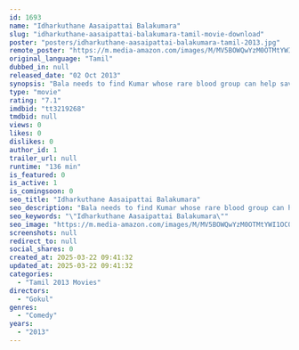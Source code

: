 ```yaml
---
id: 1693
name: "Idharkuthane Aasaipattai Balakumara"
slug: "idharkuthane-aasaipattai-balakumara-tamil-movie-download"
poster: "posters/idharkuthane-aasaipattai-balakumara-tamil-2013.jpg"
remote_poster: "https://m.media-amazon.com/images/M/MV5BOWQwYzM0OTMtYWI1OC00ZWU5LTllYTYtM2RhNDg3Y2I3MmM5XkEyXkFqcGdeQXVyMTEzNzg0Mjkx._V1_SX300.jpg"
original_language: "Tamil"
dubbed_in: null
released_date: "02 Oct 2013"
synopsis: "Bala needs to find Kumar whose rare blood group can help save the lady whom Bala hit while being drunk"
type: "movie"
rating: "7.1"
imdbid: "tt3219268"
tmdbid: null
views: 0
likes: 0
dislikes: 0
author_id: 1
trailer_url: null
runtime: "136 min"
is_featured: 0
is_active: 1
is_comingsoon: 0
seo_title: "Idharkuthane Aasaipattai Balakumara"
seo_description: "Bala needs to find Kumar whose rare blood group can help save the lady whom Bala hit while being drunk"
seo_keywords: "\"Idharkuthane Aasaipattai Balakumara\""
seo_image: "https://m.media-amazon.com/images/M/MV5BOWQwYzM0OTMtYWI1OC00ZWU5LTllYTYtM2RhNDg3Y2I3MmM5XkEyXkFqcGdeQXVyMTEzNzg0Mjkx._V1_SX300.jpg"
screenshots: null
redirect_to: null
social_shares: 0
created_at: 2025-03-22 09:41:32
updated_at: 2025-03-22 09:41:32
categories:
  - "Tamil 2013 Movies"
directors:
  - "Gokul"
genres:
  - "Comedy"
years:
  - "2013"
---
```


